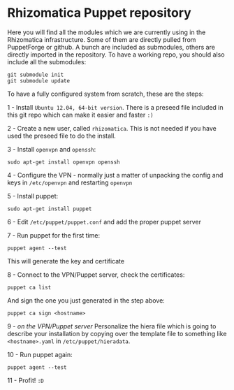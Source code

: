 # Rhizomatica Puppet repository

Here you will find all the modules which we are currently using in the Rhizomatica infrastructure.
Some of them are directly pulled from PuppetForge or github. A bunch are included as submodules, others are directly imported in the repository.
To have a working repo, you should also include all the submodules:

    git submodule init
    git submodule update

To have a fully configured system from scratch, these are the steps:

1 - Install `Ubuntu 12.04, 64-bit version`. There is a preseed file included in this git repo which can make it easier and faster `:)`

2 - Create a new user, called `rhizomatica`. This is not needed if you have used the preseed file to do the install.

3 - Install `openvpn` and `openssh`:
       
    sudo apt-get install openvpn openssh

4 - Configure the VPN - normally just a matter of unpacking the config and keys in `/etc/openvpn` and restarting `openvpn`

5 - Install puppet:

    sudo apt-get install puppet

6 - Edit `/etc/puppet/puppet.conf` and add the proper puppet server

7 - Run puppet for the first time:

    puppet agent --test

This will generate the key and certificate

8 - Connect to the VPN/Puppet server, check the certificates:

    puppet ca list

And sign the one you just generated in the step above:

    puppet ca sign <hostname>

9 - *on the VPN/Puppet server* Personalize the hiera file which is going to describe your installation by copying over the template file to something like `<hostname>.yaml` in `/etc/puppet/hieradata`.

10 - Run puppet again:

    puppet agent --test

11 - Profit! `:D`
